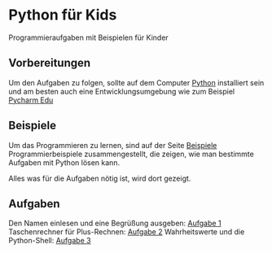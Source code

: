 # Python für Kids
Programmieraufgaben mit Beispielen für Kinder

## Vorbereitungen

Um den Aufgaben zu folgen, sollte auf dem Computer [Python](https://python.org) installiert sein und am besten auch
eine Entwicklungsumgebung wie zum Beispiel [Pycharm Edu](https://www.jetbrains.com/education/)


## Beispiele

Um das Programmieren zu lernen, sind auf der Seite [Beispiele](beispiele.md) Programmierbeispiele zusammengestellt,
die zeigen, wie man bestimmte Aufgaben mit Python lösen kann.

Alles was für die Aufgaben nötig ist, wird dort gezeigt.


## Aufgaben

Den Namen einlesen und eine Begrüßung ausgeben: [Aufgabe 1](aufgabe1.md)
Taschenrechner für Plus-Rechnen: [Aufgabe 2](aufgabe2.md)
Wahrheitswerte und die Python-Shell: [Aufgabe 3](aufgabe3.md)


